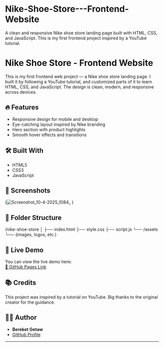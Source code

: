 # Nike-Shoe-Store---Frontend-Website
A clean and responsive Nike shoe store landing page built with HTML, CSS, and JavaScript. This is my first frontend project inspired by a YouTube tutorial.

# Nike Shoe Store - Frontend Website

This is my first frontend web project — a Nike shoe store landing page. I built it by following a YouTube tutorial, and customized parts of it to learn HTML, CSS, and JavaScript. The design is clean, modern, and responsive across devices.

## 🔥 Features

- Responsive design for mobile and desktop
- Eye-catching layout inspired by Nike branding
- Hero section with product highlights
- Smooth hover effects and transitions

## 🛠️ Built With

- HTML5
- CSS3
- JavaScript

## 📸 Screenshots

(![Screenshot_10-4-2025_1084_](https://github.com/user-attachments/assets/0defde50-6d8c-467d-8a27-ed14b783d69c)
)

## 📂 Folder Structure

/nike-shoe-store │ ├── index.html ├── style.css ├── script.js └── /assets └── (images, logos, etc.)


## 🚀 Live Demo

You can view the live demo here:  
[🔗 GitHub Pages Link](#) <!-- Replace # with your actual GitHub Pages link once deployed -->

## 📚 Credits

This project was inspired by a tutorial on YouTube. Big thanks to the original creator for the guidance.

## 🧑‍💻 Author

- **Bereket Getaw**
- [GitHub Profile](https://github.com/) 

---
